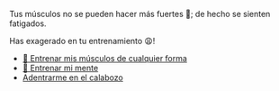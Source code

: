 Tus músculos no se pueden hacer más fuertes 💪; de hecho se sienten fatigados.

Has exagerado en tu entrenamiento 😩!

- [💪 Entrenar mis músculos de cualquier forma](0-1AAA.md)
- [🧠 Entrenar mi mente](0-1B.md)
- [Adentrarme en el calabozo](../1/2.md)
